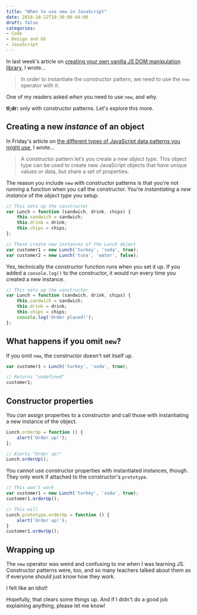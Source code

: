 ```yaml
---
title: "When to use new in JavaScript"
date: 2018-10-22T10:30:00-04:00
draft: false
categories:
- Code
- Design and UX
- JavaScript
---
```


In last week's article on [creating your own vanilla JS DOM manipulation library](/how-to-create-your-own-vanilla-js-dom-manipulation-library-like-jquery/), I wrote...

> In order to instantiate the constructor pattern, we need to use the `new` operator with it.

One of my readers asked *when* you need to use `new`, and why.

**tl;dr:** only with constructor patterns. Let's explore this more.

## Creating a new *instance* of an object

In Friday's article on [the different types of JavaScript data patterns you might use](/constructor-patterns-vs.-plain-objects-vs.-traditional-functions/), I wrote...

> A constructor pattern let’s you create a new *object type*. This object type can be used to create new JavaScript objects that have unique values or data, but share a set of properties.

The reason you include `new` with constructor patterns is that you're not *running* a function when you call the constructor. You're *instantiating* a *new instance* of the *object type* you setup.

```js
// This sets up the constructor
var Lunch = function (sandwich, drink, chips) {
	this.sandwich = sandwich;
	this.drink = drink;
	this.chips = chips;
};

// These create new instances of the Lunch object
var customer1 = new Lunch('turkey', 'soda', true);
var customer2 = new Lunch('tuna', 'water', false);
```

Yes, technically the constructor function runs when you set it up. If you added a `console.log()` to the constructor, it would run every time you created a new instance.

```js
// This sets up the constructor
var Lunch = function (sandwich, drink, chips) {
	this.sandwich = sandwich;
	this.drink = drink;
	this.chips = chips;
	console.log('Order placed!');
};
```

## What happens if you omit `new`?

If you omit `new`, the constructor doesn't set itself up.

```js
var customer1 = Lunch('turkey', 'soda', true);

// Returns "undefined"
customer1;
```

## Constructor properties

You *can* assign properties to a constructor and call those with instantiating a new instance of the object.

```js
Lunch.orderUp = function () {
	alert('Order up!');
};

// Alerts "Order up!"
Lunch.orderUp();
```

You cannot use constructor properties with instantiated instances, though. They only work if attached to the constructor's `prototype`.

```js
// This won't work
var customer1 = new Lunch('turkey', 'soda', true);
customer1.orderUp();

// This will
Lunch.prototype.orderUp = function () {
	alert('Order up!');
}
customer1.orderUp();
```

## Wrapping up

The `new` operator was weird and confusing to me when I was learning JS. Constructor patterns were, too, and so many teachers talked about them as if everyone should just know how they work.

I felt like an idiot!

Hopefully, that clears some things up. And if I didn't do a good job explaining anything, please let me know!